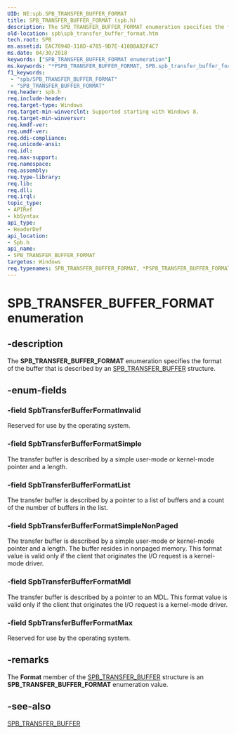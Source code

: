```yaml
---
UID: NE:spb.SPB_TRANSFER_BUFFER_FORMAT
title: SPB_TRANSFER_BUFFER_FORMAT (spb.h)
description: The SPB_TRANSFER_BUFFER_FORMAT enumeration specifies the format of the buffer that is described by an SPB_TRANSFER_BUFFER structure.
old-location: spb\spb_transfer_buffer_format.htm
tech.root: SPB
ms.assetid: EAC78940-318D-4785-9D7E-410B8AB2F4C7
ms.date: 04/30/2018
keywords: ["SPB_TRANSFER_BUFFER_FORMAT enumeration"]
ms.keywords: "*PSPB_TRANSFER_BUFFER_FORMAT, SPB.spb_transfer_buffer_format, SPB_TRANSFER_BUFFER_FORMAT, SPB_TRANSFER_BUFFER_FORMAT enumeration [Buses], SpbTransferBufferFormatInvalid, SpbTransferBufferFormatList, SpbTransferBufferFormatMax, SpbTransferBufferFormatMdl, SpbTransferBufferFormatSimple, SpbTransferBufferFormatSimpleNonPaged, spb/SPB_TRANSFER_BUFFER_FORMAT, spb/SpbTransferBufferFormatInvalid, spb/SpbTransferBufferFormatList, spb/SpbTransferBufferFormatMax, spb/SpbTransferBufferFormatMdl, spb/SpbTransferBufferFormatSimple, spb/SpbTransferBufferFormatSimpleNonPaged"
f1_keywords:
 - "spb/SPB_TRANSFER_BUFFER_FORMAT"
 - "SPB_TRANSFER_BUFFER_FORMAT"
req.header: spb.h
req.include-header: 
req.target-type: Windows
req.target-min-winverclnt: Supported starting with Windows 8.
req.target-min-winversvr: 
req.kmdf-ver: 
req.umdf-ver: 
req.ddi-compliance: 
req.unicode-ansi: 
req.idl: 
req.max-support: 
req.namespace: 
req.assembly: 
req.type-library: 
req.lib: 
req.dll: 
req.irql: 
topic_type:
- APIRef
- kbSyntax
api_type:
- HeaderDef
api_location:
- Spb.h
api_name:
- SPB_TRANSFER_BUFFER_FORMAT
targetos: Windows
req.typenames: SPB_TRANSFER_BUFFER_FORMAT, *PSPB_TRANSFER_BUFFER_FORMAT
---
```


# SPB_TRANSFER_BUFFER_FORMAT enumeration


## -description


The <b>SPB_TRANSFER_BUFFER_FORMAT</b> enumeration specifies the format of the buffer that is described by an <a href="https://docs.microsoft.com/windows-hardware/drivers/ddi/spb/ns-spb-spb_transfer_buffer">SPB_TRANSFER_BUFFER</a> structure.


## -enum-fields




### -field SpbTransferBufferFormatInvalid

Reserved for use by the operating system.


### -field SpbTransferBufferFormatSimple

The transfer buffer is described by a simple user-mode or kernel-mode pointer and a length.


### -field SpbTransferBufferFormatList

The transfer buffer is described by a pointer to a list of buffers and a count of the number of buffers in the list.


### -field SpbTransferBufferFormatSimpleNonPaged

The transfer buffer is described by a simple user-mode or kernel-mode pointer and a length. The buffer resides in nonpaged memory. This format value is valid only if the client that originates the I/O request is a kernel-mode driver.


### -field SpbTransferBufferFormatMdl

The transfer buffer is described by a pointer to an MDL. This format value is valid only if the client that originates the I/O request is a kernel-mode driver.


### -field SpbTransferBufferFormatMax

Reserved for use by the operating system.


## -remarks



The <b>Format</b> member of the <a href="https://docs.microsoft.com/windows-hardware/drivers/ddi/spb/ns-spb-spb_transfer_buffer">SPB_TRANSFER_BUFFER</a> structure is an <b>SPB_TRANSFER_BUFFER_FORMAT</b> enumeration value.




## -see-also




<a href="https://docs.microsoft.com/windows-hardware/drivers/ddi/spb/ns-spb-spb_transfer_buffer">SPB_TRANSFER_BUFFER</a>
 

 

